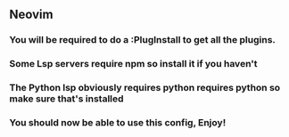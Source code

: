## **Neovim** 
### You will be required to do a :PlugInstall to get all the plugins.
### Some Lsp servers require npm so install it if you haven't
### The Python lsp obviously requires python requires python so make sure that's installed
### You should now be able to use this config, Enjoy!
